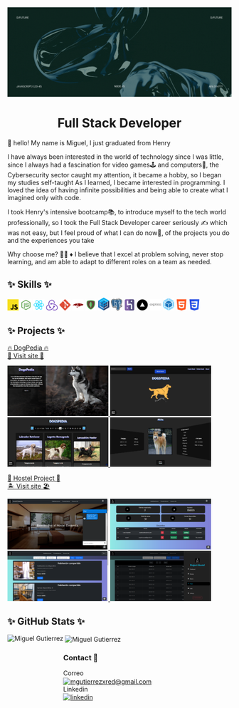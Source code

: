 <img src="./Developer_web.gif">

<h1 align="center">
 Full Stack Developer 
</h1>

<p>
👋 hello! My name is Miguel, I just graduated from Henry

I have always been interested in the world of technology since I was little, since I always had a fascination for video games🕹 and computers💾, the Cybersecurity sector caught my attention, it became a hobby, so I began my studies self-taught As I learned, I became interested in programming. I loved the idea of ​​having infinite possibilities and being able to create what I imagined only with code.

I took Henry's intensive bootcamp📚, to introduce myself to the tech world professionally, so I took the Full Stack Developer career seriously ✍ which was not easy, but I feel proud of what I can do now💪, of the projects you do and the experiences you take

Why choose me? 🙋‍♂️
♦ I believe that I excel at problem solving, never stop learning, and am able to adapt to different roles on a team as needed.
</p>

## ✨ Skills ✨

<p>
<img width="5%" src="./img/icons/javascript.png">
<img width="5%" src="./img/icons/NodeJs.png">
<img width="5%" src="./img/icons/React.png">
<img width="5%" src="./img/icons/Redux.png">
<img width="5%" src="./img/icons/Git.png">
<img width="5%" src="./img/icons/mongoosejs.png">
<img width="5%" src="./img/icons/mongodb.png">
<img width="5%" src="./img/icons/sequelize.png">
<img width="5%" src="./img/icons/postgreSQL.png">
<img width="5%" src="./img/icons/heroku.png">
<img width="5%" src="./img/icons/vercel.png">
<img width="5%" src="https://raw.githubusercontent.com/devicons/devicon/master/icons/express/express-original-wordmark.svg">
<img width="5%" src="./img/icons/webpack.png">
<img width="5%" src="./img/icons/html-blanco.png">
<img width="5%" src="./img/icons/css-blanco.png">
</p>

## ✨ Projects ✨

<a href="https://github.com/kripto-c/Proyecto-individual-29C">🔥 DogPedia 🔥</a>
<br/>
<a href="https://dogpedia-henna.vercel.app">🐶 Visit site 🐶</a>


<p>
<a href="https://dogpedia-henna.vercel.app">
<img width="45%" src="./img/image-dogpedia/ladingpage.png">
<img width="45%" src="./img/image-dogpedia/home.png">
<img width="45%" src="./img/image-dogpedia/cards.png">
<img width="45%" src="./img/image-dogpedia/form.png">
</a>
</p>


<a href="https://github.com/kripto-c/HostelProject">🏢 Hostel Project 🏢</a>
<br/>
<a href="https://hostel-project.vercel.app">🏝 Visit site 🏖</a>

<p>
<a href="https://hostel-project.vercel.app">
<img width="45%" src="./img/image-hostel/home.png">
<img width="45%" src="./img/image-hostel/dashbor.png">
<img width="45%" src="./img/image-hostel/habitaciones.png">
<img width="45%" src="./img/image-hostel/payment.png">
</a>
</p>

## ✨ GitHub Stats ✨

<p><img height="150em" align="left" src="https://github-readme-stats.vercel.app/api/top-langs?username=kripto-c&show_icons=true&theme=dark&locale=en&layout=compact" alt="Miguel Gutierrez" /></p>

<p>&nbsp;<img align="center" height="150em" src="https://github-readme-stats.vercel.app/api?username=kripto-c&show_icons=true&theme=dark&locale=en" alt="Miguel Gutierrez" /></p>

### Contact 💼

<p align="left">
Correo<br>
<a href="https://mail.google.com/mail/?view=cm&fs=1&to=mgutierrezxred@gmail.com"><img align="center" src="https://upload.wikimedia.org/wikipedia/commons/thumb/7/7e/Gmail_icon_%282020%29.svg/1280px-Gmail_icon_%282020%29.svg.png"  alt="mgutierrezxred@gmail.com" height="30" width="40" /></a>
<br>
Linkedin<br>
<a href="https://www.linkedin.com/in/miguel-gutierrez-6b231521a/"><img align="center" src="https://raw.githubusercontent.com/rahuldkjain/github-profile-readme-generator/master/src/images/icons/Social/linked-in-alt.svg" alt="linkedin" height="30" width="40" /></a>
</p>
